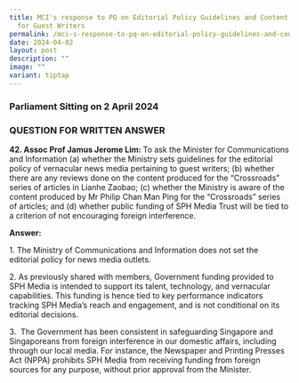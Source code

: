 ```yaml
---
title: MCI's response to PQ on Editorial Policy Guidelines and Content Reviews
  for Guest Writers
permalink: /mci-s-response-to-pq-on-editorial-policy-guidelines-and-content-reviews-for-guest-writers/
date: 2024-04-02
layout: post
description: ""
image: ""
variant: tiptap
---
```

<h3>Parliament Sitting on 2 April 2024</h3>
<h3>QUESTION FOR WRITTEN ANSWER</h3>
<p><strong>42. Assoc Prof Jamus Jerome Lim: </strong>To ask the Minister
for Communications and Information (a) whether the Ministry sets guidelines
for the editorial policy of vernacular news media pertaining to guest writers;
(b) whether there are any reviews done on the content produced for the
“Crossroads” series of articles in Lianhe Zaobao; (c) whether the Ministry
is aware of the content produced by Mr Philip Chan Man Ping for the “Crossroads”
series of articles; and (d) whether public funding of SPH Media Trust will
be tied to a criterion of not encouraging foreign interference.</p>
<p><strong>Answer: </strong>
</p>
<p>1. The Ministry of Communications and Information does not set the editorial
policy for news media outlets.</p>
<p>2. As previously shared with members, Government funding provided to SPH
Media is intended to support its talent, technology, and vernacular capabilities.
This funding is hence tied to key performance indicators tracking SPH Media’s
reach and engagement, and is not conditional on its editorial decisions.</p>
<p>3. &nbsp;The Government has been consistent in safeguarding Singapore
and Singaporeans from foreign interference in our domestic affairs, including
through our local media. For instance, the Newspaper and Printing Presses
Act (NPPA) prohibits SPH Media from receiving funding from foreign sources
for any purpose, without prior approval from the Minister.</p>